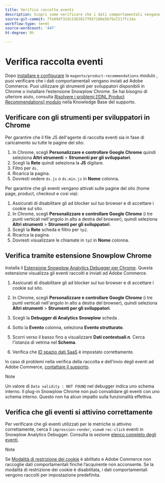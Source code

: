 ```yaml
---
title: Verifica raccolta eventi
description: Scopri come verificare che i dati comportamentali vengano inviati ad Adobe Commerce.
source-git-commit: 7fe89df32dc5363817f957180e5b75e7217fc14a
workflow-type: tm+mt
source-wordcount: '447'
ht-degree: 0%

---
```


# Verifica raccolta eventi

Dopo [installare e configurare](install-configure.md) la `magento/product-recommendations` modulo , puoi verificare che i dati comportamentali vengano inviati ad Adobe Commerce. Puoi utilizzare gli strumenti per sviluppatori disponibili in Chrome o installare l’estensione Snowplow Chrome. Se hai bisogno di ulteriore aiuto, consulta [Risolvere i problemi [!DNL Product Recommendations] modulo](https://support.magento.com/hc/en-us/articles/360042224851) nella Knowledge Base del supporto.

## Verificare con gli strumenti per sviluppatori in Chrome

Per garantire che il file JS dell&#39;agente di raccolta eventi sia in fase di caricamento su tutte le pagine del sito:

1. In Chrome, scegli **Personalizzare e controllare Google Chrome** quindi seleziona **Altri strumenti** > **Strumenti per gli sviluppatori**.
1. Scegli la **Rete** quindi seleziona la **JS** digitare.
1. Filtro per `ds.`
1. Ricarica la pagina.
1. Dovresti vedere `ds.js` o `ds.min.js` in **Nome** colonna.

Per garantire che gli eventi vengano attivati sulle pagine del sito (home page, product, checkout e così via):

1. Assicurati di disabilitare gli ad blocker sul tuo browser e di accettare i cookie sul sito.
1. In Chrome, scegli **Personalizzare e controllare Google Chrome** (i tre punti verticali nell&#39;angolo in alto a destra del browser), quindi seleziona **Altri strumenti** > **Strumenti per gli sviluppatori**.
1. Scegli la **Rete** scheda e filtro per `tp2`.
1. Ricarica la pagina.
1. Dovresti visualizzare le chiamate in `tp2` in **Nome** colonna.

## Verifica tramite estensione Snowplow Chrome

Installa il [Estensione Snowplow Analytics Debugger per Chrome](https://chrome.google.com/webstore/detail/snowplow-analytics-debugg/jbnlcgeengmijcghameodeaenefieedm). Questa estensione visualizza gli eventi raccolti e inviati ad Adobe Commerce.

1. Assicurati di disabilitare gli ad blocker sul tuo browser e di accettare i cookie sul sito.

1. In Chrome, scegli **Personalizzare e controllare Google Chrome** (i tre punti verticali nell&#39;angolo in alto a destra del browser), quindi seleziona **Altri strumenti** > **Strumenti per gli sviluppatori**.

1. Scegli la **Debugger di Analytics Snowplow** scheda .

1. Sotto la **Evento** colonna, seleziona **Evento strutturato**.

1. Scorri verso il basso fino a visualizzare **Dati contestuali _n_**. Cerca l&#39;istanza di vetrina nel **Schema**.

1. Verifica che [ID spazio dati SaaS](https://docs.magento.com/user-guide/configuration/services/saas.html) è impostato correttamente.

In caso di problemi nella verifica della raccolta e dell’invio degli eventi ad Adobe Commerce, [contattare il supporto](https://support.magento.com/hc/en-us).

>[!NOTE]
>
> Un valore di `Data validity : NOT FOUND` nel debugger indica uno schema interno. Il plug-in Snowplow Chrome non può convalidare gli eventi con uno schema interno. Questo non ha alcun impatto sulla funzionalità effettiva.

## Verifica che gli eventi si attivino correttamente

Per verificare che gli eventi utilizzati per le metriche si attivino correttamente, cerca il `impression-render`, `view`e `rec-click` eventi in Snowplow Analytics Debugger. Consulta la sezione [elenco completo degli eventi](https://devdocs.magento.com/recommendations/events.html).

>[!NOTE]
>
> Se [Modalità di restrizione dei cookie](https://docs.magento.com/user-guide/stores/compliance-cookie-restriction-mode.html) è abilitato e Adobe Commerce non raccoglie dati comportamentali finché l’acquirente non acconsente. Se la modalità di restrizione dei cookie è disabilitata, i dati comportamentali vengono raccolti per impostazione predefinita.
